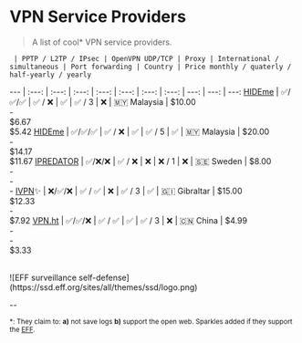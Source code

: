# VPN Service Providers

> A list of cool\* VPN service providers.

     | PPTP / L2TP / IPsec | OpenVPN UDP/TCP | Proxy | International / simultaneous | Port forwarding | Country | Price monthly / quaterly / half-yearly / yearly 
 --- | :---: | :---: | :---:           | :---: | :---:                      | :---:           | :---:   |  ---:          | ---:           | ---:
[HIDEme](https://hide.me) | :white_check_mark:/:white_check_mark:/:white_check_mark: | :white_check_mark: / :x: | :white_check_mark: | :white_check_mark: / 3 | :x: | 🇲🇾 Malaysia | $10.00 <br>  - <br>  $6.67 <br> $5.42
[HIDEme](https://hide.me) | :white_check_mark:/:white_check_mark:/:white_check_mark: | :white_check_mark: / :x: | :white_check_mark: | :white_check_mark: / 5 | :white_check_mark: | 🇲🇾 Malaysia | $20.00 <br> - <br> $14.17 <br> $11.67
[IPREDATOR](https://ipredator.se/) | :white_check_mark:/:x:/:x:  | :white_check_mark: / :x: | :x: | :x: / 1 | :x: | 🇸🇪 Sweden | $8.00 <br> - <br> - <br> -
[IVPN](https://www.ivpn.net/pricing):sparkles: | :x:/:white_check_mark:/:x: | :white_check_mark: / :white_check_mark: | :x: | :white_check_mark: / 3 | :white_check_mark: | 🇬🇮 Gibraltar | $15.00 <br> $12.33 <br> - <br> $7.92
[VPN.ht](https://vpn.ht) | :white_check_mark:/:white_check_mark:/:x: | :white_check_mark: / :white_check_mark: | :white_check_mark: | :white_check_mark: / 3 | :x: | :cn: China | $4.99 <br> - <br> - <br> $3.33 

<br>
![EFF surveillance self-defense](https://ssd.eff.org/sites/all/themes/ssd/logo.png)

--

<sub>\*: They claim to: **a)** not save logs **b)** support the open web. Sparkles added if they support the [EFF](http://eff.org/).</sub>
